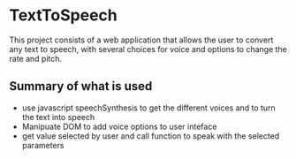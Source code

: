 # TextToSpeech

This project consists of a web application that allows the user to convert any text to speech, with several 
choices for voice and options to change the rate and pitch.

## Summary of what is used

- use javascript speechSynthesis to get the different voices and to turn the text into speech
- Manipuate DOM to add voice options to user inteface
- get value selected by user and call function to speak with the selected parameters
